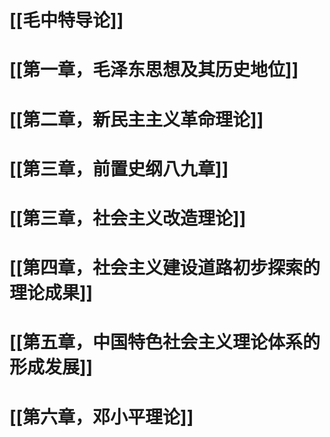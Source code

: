 # [[毛中特导论]]
# [[第一章，毛泽东思想及其历史地位]]
# [[第二章，新民主主义革命理论]]
# [[第三章，前置史纲八九章]]
# [[第三章，社会主义改造理论]]
# [[第四章，社会主义建设道路初步探索的理论成果]]
# [[第五章，中国特色社会主义理论体系的形成发展]]
# [[第六章，邓小平理论]]

